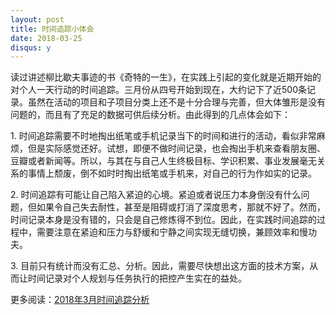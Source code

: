```yaml
---
layout: post
title: 时间追踪小体会
date: 2018-03-25
disqus: y
---
```


读过讲述柳比歇夫事迹的书《奇特的一生》，在实践上引起的变化就是近期开始的对个人一天行动的时间追踪。三月份从四号开始到现在，大约记下了近500条记录。虽然在活动的项目和子项目分类上还不是十分合理与完善，但大体雏形是没有问题的，而且有了充足的数据可供后续分析。由此得到的几点体会如下：

1\. 时间追踪需要不时地掏出纸笔或手机记录当下的时间和进行的活动，看似非常麻烦，但是实际感觉还好。试想，即便不做时间记录，也会掏出手机来查看朋友圈、豆瓣或者新闻等。所以，与其在与自己人生终极目标、学识积累、事业发展毫无关系的事情上颓废，倒不如时时掏出纸笔或手机来，对自己的行为作如实的记录。

2\. 时间追踪有可能让自己陷入紧迫的心境。紧迫或者说压力本身倒没有什么问题，但如果令自己失去耐性，甚至是阻碍或打消了深度思考，那就不好了。然而，时间记录本身是没有错的，只会是自己修炼得不到位。因此，在实践时间追踪的过程中，需要注意在紧迫和压力与舒缓和宁静之间实现无缝切换，兼顾效率和慢功夫。

3\. 目前只有统计而没有汇总、分析。因此，需要尽快想出这方面的技术方案，从而让时间记录对个人规划与任务执行的把控产生实在的益处。

更多阅读：[2018年3月时间追踪分析](https://www.douban.com/note/664338011/)
